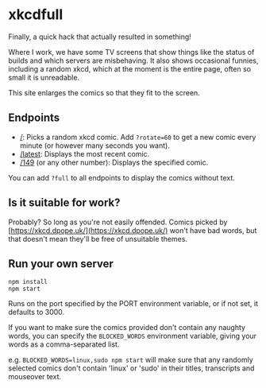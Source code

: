 # xkcdfull
Finally, a quick hack that actually resulted in something!

Where I work, we have some TV screens that show things like the status of builds and which servers are misbehaving. It also shows occasional funnies, including a random xkcd, which at the moment is the entire page, often so small it is unreadable.

This site enlarges the comics so that they fit to the screen.

## Endpoints
- [/](http://xkcd.dpope.uk/): Picks a random xkcd comic. Add `?rotate=60` to get a new comic every minute (or however many seconds you want).
- [/latest](http://xkcd.dpope.uk/latest): Displays the most recent comic.
- [/149](http://xkcd.dpope.uk/149) (or any other number): Displays the specified comic.

You can add `?full` to all endpoints to display the comics without text.

## Is it suitable for work?
Probably? So long as you're not easily offended. Comics picked by [https://xkcd.dpope.uk/](https://xkcd.dpope.uk/) won't have bad words, but that doesn't mean they'll be free of unsuitable themes.

## Run your own server
```
npm install
npm start
```
Runs on the port specified by the PORT environment variable, or if not set, it defaults to 3000.

If you want to make sure the comics provided don't contain any naughty words, you can specify the `BLOCKED_WORDS` environment variable, giving your words as a comma-separated list.

e.g. `BLOCKED_WORDS=linux,sudo npm start` will make sure that any randomly selected comics don't contain 'linux' or 'sudo' in their titles, transcripts and mouseover text.
